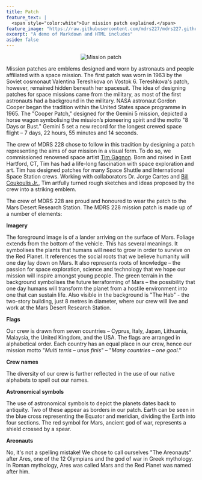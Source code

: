 ```yaml
---
title: Patch
feature_text: |
  <span style="color:white">Our mission patch explained.</span>
feature_image: "https://raw.githubusercontent.com/mdrs227/mdrs227.github.io/master/bannerPatch.png"
excerpt: "A demo of Markdown and HTML includes"
aside: false
---
```


<p align="center">
  <img src="https://raw.githubusercontent.com/mdrs227/mdrs227.github.io/master/patch.png" alt="Mission patch"/>
</p>

Mission patches are emblems designed and worn by astronauts and people affiliated with a space mission. The first patch was worn in 1963 by the Soviet cosmonaut Valentina Tereshkova on Vostok 6. Tereshkova's patch, however, remained hidden beneath her spacesuit. The idea of designing patches for space missions came from the military, as most of the first astronauts had a background in the military. NASA astronaut Gordon Cooper began the tradition within the United States space programme in 1965. The "Cooper Patch," designed for the Gemini 5 mission, depicted a horse wagon symbolising the mission’s pioneering spirit and the motto "8 Days or Bust." Gemini 5 set a new record for the longest crewed space flight – 7 days, 22 hours, 55 minutes and 14 seconds. 

The crew of MDRS 228 chose to follow in this tradition by designing a patch representing the aims of our mission in a visual form. To do so, we commissioned renowned space artist [Tim Gagnon](http://www.kscartist.com/). Born and raised in East Hartford, CT, Tim has had a life-long fascination with space exploration and art. Tim has designed patches for many Space Shuttle and International Space Station crews. Working with collaborators Dr. Jorge Cartes and [Bill Coukoulis Jr.](https://www.facebook.com/Space-Emblem-Art-by-Bill-Coukoulis-Jr-724534137569963), Tim artfully turned rough sketches and ideas proposed by the crew into a striking emblem.

The crew of MDRS 228 are proud and honoured to wear the patch to the Mars Desert Research Station. The MDRS 228 mission patch is made up of a number of elements:

**Imagery**

The foreground image is of a lander arriving on the surface of Mars. Foliage extends from the bottom of the vehicle. This has several meanings. It symbolises the plants that humans will need to grow in order to survive on the Red Planet. It references the social roots that we believe humanity will one day lay down on Mars. It also represents roots of knowledge – the passion for space exploration, science and technology that we hope our mission will inspire amongst young people. The green terrain in the background symbolises the future terraforming of Mars – the possibility that one day humans will transform the planet from a hostile environment into one that can sustain life. Also visible in the background is "The Hab" - the two-story building, just 8 metres in diameter, where our crew will live and work at the Mars Desert Research Station.

**Flags**

Our crew is drawn from seven countries – Cyprus, Italy, Japan, Lithuania, Malaysia, the United Kingdom, and the USA. The flags are arranged in alphabetical order. Each country has an equal place in our crew, hence our mission motto "*Multi terris – unus finis*" – "*Many countries – one goal*."

**Crew names**

The diversity of our crew is further reflected in the use of our native alphabets to spell out our names.

**Astronomical symbols**

The use of astronomical symbols to depict the planets dates back to antiquity. Two of these appear as borders in our patch. Earth can be seen in the blue cross representing the Equator and meridian, dividing the Earth into four sections. The red symbol for Mars, ancient god of war, represents a shield crossed by a spear.

**Areonauts**

No, it's not a spelling mistake! We chose to call ourselves "The Areonauts" after Ares, one of the 12 Olympians and the god of war in Greek mythology. In Roman mythology, Ares was called Mars and the Red Planet was named after him. 
